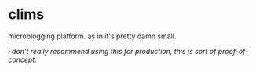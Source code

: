 # clims
microblogging platform. as in it's pretty damn small.

*i don't really recommend using this for production, this is sort of proof-of-concept.*